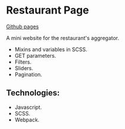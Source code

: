 # Restaurant Page
[Github pages](https://ocnm.github.io/sb-restaurant/)

A mini website for the restaurant's aggregator.

* Mixins and variables in SCSS.
* GET parameters.
* Filters.
* Sliders.
* Pagination.

## Technologies:
* Javascript.
* SCSS.
* Webpack.
